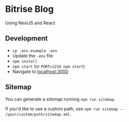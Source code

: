 # Bitrise Blog

Using NextJS and React

## Development

- `cp .env.example .env`
- Update the `.env` file
- `npm install`
- `npm start` (or `PORT=1234 npm start`)
- Navigate to [localhost:3000](http://localhost:3000)

## Sitemap

You can generate a sitemap running `npm run sitemap`.

If you'd like to use a custom path, use `npm run sitemap -- /your/custom/path/sitemap.xml`.
